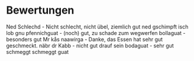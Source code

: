 # Bewertungen
Ned Schlechd - Nicht schlecht, nicht übel, ziemlich gut
ned gschimpft isch lob gnu
pfennichguat - (noch) gut, zu schade zum wegwerfen
bollaguat - besonders gut
Mr kås naawirga - Danke, das Essen hat sehr gut geschmeckt.
näbr dr Kabb - nicht gut drauf sein
bodaguat - sehr gut
schmeggt
schmeggt guat
